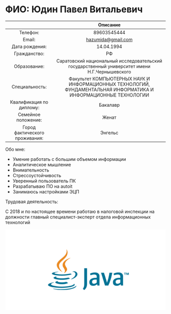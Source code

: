 # ФИО: Юдин Павел Витальевич

| | Описание |
|:---------:|:---------:|
| Телефон: | 89603545444 |
| Email: | hazumida@gmail.com |
| Дата рождения: | 14.04.1994 |
| Гражданство: | РФ |
| Образование: | Саратовский национальный исследовательский государственный университет имени Н.Г.Чернышевского |
| Специальность: | Факультет КОМПЬЮТЕРНЫХ НАУК И ИНФОРМАЦИОННЫХ ТЕХНОЛОГИЙ, ФУНДАМЕНТАЛЬНАЯ ИНФОРМАТИКА И ИНФОРМАЦИОННЫЕ ТЕХНОЛОГИИ |
| Квалификация по диплому: | Бакалавр |
| Семейное положение: | Женат |
| Город фактического проживания: | Энгельс |

Обо мне:

* Умение работать с большим объемом информации
* Аналитическое мышление
* Внимательность
* Стрессоустойчивость
* Уверенный пользователь ПК
* Разрабатываю ПО на autoit
* Занимаюсь настройками ЭЦП

Трудовая деятельность:

С 2018 и по настоящее времени работаю в налоговой инспекции на должности
главный специалист-эксперт отдела информационных технологий


![](img/Java.png)
